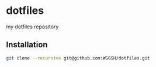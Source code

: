# dotfiles
my dotfiles repository

## Installation
```bash
git clone --recursive git@github.com:WGGSH/dotfiles.git
```

